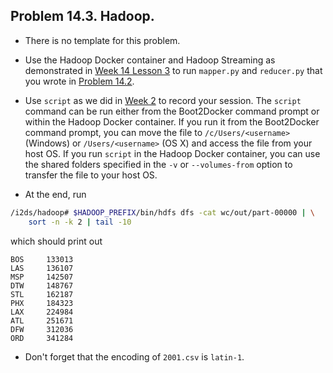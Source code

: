 ## Problem 14.3. Hadoop.

- There is no template for this problem.
- Use the Hadoop Docker container and Hadoop Streaming as demonstrated in
  [Week 14 Lesson 3](http://nbviewer.ipython.org/github/INFO490/spring2015/blob/master/week14/intro2dh.ipynb)
  to run `mapper.py` and `reducer.py` that you wrote in
  [Problem 14.2](https://github.com/INFO490/spring2015/blob/master/week14/p3.md).

- Use `script` as we did in
  [Week 2](https://github.com/INFO490/spring2015/blob/master/week02/script.md)
  to record your session.
  The `script` command can be run either from the Boot2Docker command prompt
  or within the Hadoop Docker container.
  If you run it from the Boot2Docker command prompt, you can move
  the file to `/c/Users/<username>` (Windows) or `/Users/<username>` (OS X)
  and access the file from your host OS.
  If you run `script` in the Hadoop Docker container,
  you can use the shared folders specified in the `-v` or `--volumes-from`
  option to transfer the file to your host OS.

- At the end, run

```bash
/i2ds/hadoop# $HADOOP_PREFIX/bin/hdfs dfs -cat wc/out/part-00000 | \
    sort -n -k 2 | tail -10
```

which should print out

```text
BOS     133013
LAS     136107
MSP     142507
DTW     148767
STL     162187
PHX     184323
LAX     224984
ATL     251671
DFW     312036
ORD     341284
```

- Don't forget that the encoding of `2001.csv` is `latin-1`.
